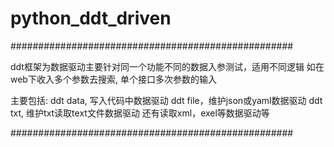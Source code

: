 ﻿# python_ddt_driven

###################################################

ddt框架为数据驱动主要针对同一个功能不同的数据入参测试，适用不同逻辑 
如在web下收入多个参数去搜索, 单个接口多次参数的输入

主要包括:
ddt data, 写入代码中数据驱动 
ddt file，维护json或yaml数据驱动 
ddt txt, 维护txt读取text文件数据驱动 
还有读取xml，exel等数据驱动等 

###################################################








